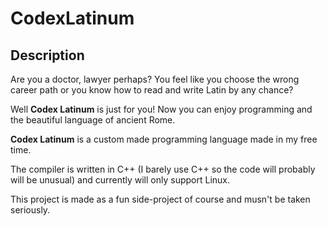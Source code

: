 # CodexLatinum

## Description
Are you a doctor, lawyer perhaps? You feel like you choose the wrong career path or you know how to read and write Latin by any chance?

Well **Codex Latinum** is just for you! Now you can enjoy programming and the beautiful language of ancient Rome.

**Codex Latinum** is a custom made programming language made in my free time.

The compiler is written in C++ (I barely use C++ so the code will probably will be unusual) and currently will only support Linux.

This project is made as a fun side-project of course and musn't be taken seriously.
